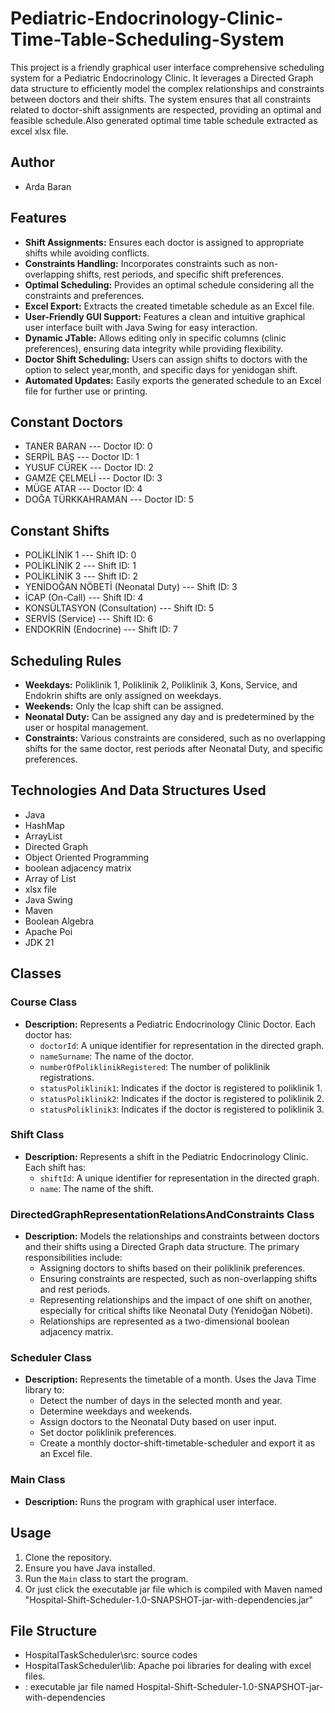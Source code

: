 # Pediatric-Endocrinology-Clinic-Time-Table-Scheduling-System
 This project is a friendly graphical user interface comprehensive scheduling system for a Pediatric Endocrinology Clinic. It leverages a Directed Graph data structure to efficiently model the complex relationships and constraints between doctors and their shifts. The system ensures that all constraints related to doctor-shift assignments are respected, providing an optimal and feasible schedule.Also generated optimal time table schedule extracted as excel xlsx file.
## Author

- Arda Baran
## Features

- **Shift Assignments:** Ensures each doctor is assigned to appropriate shifts while avoiding conflicts.
- **Constraints Handling:** Incorporates constraints such as non-overlapping shifts, rest periods, and specific shift preferences.
- **Optimal Scheduling:** Provides an optimal schedule considering all the constraints and preferences.
- **Excel Export:** Extracts the created timetable schedule as an Excel file.
- **User-Friendly GUI Support:** Features a clean and intuitive graphical user interface built with Java Swing for easy interaction.
- **Dynamic JTable:** Allows editing only in specific columns (clinic preferences), ensuring data integrity while providing flexibility.
- **Doctor Shift Scheduling:** Users can assign shifts to doctors with the option to select year,month, and specific days for yenidogan shift.
- **Automated Updates:** Easily exports the generated schedule to an Excel file for further use or printing.
  
## Constant Doctors

- TANER BARAN --- Doctor ID: 0
- SERPİL BAŞ  --- Doctor ID: 1
- YUSUF CÜREK --- Doctor ID: 2
- GAMZE ÇELMELİ --- Doctor ID: 3
- MÜGE ATAR    --- Doctor ID: 4
- DOĞA TÜRKKAHRAMAN --- Doctor ID: 5

## Constant Shifts

- POLİKLİNİK 1 --- Shift ID: 0
- POLİKLİNİK 2 --- Shift ID: 1 
- POLİKLİNİK 3 --- Shift ID: 2
- YENİDOĞAN NÖBETİ (Neonatal Duty) --- Shift ID: 3
- İCAP (On-Call) --- Shift ID: 4
- KONSÜLTASYON (Consultation) --- Shift ID: 5
- SERVİS (Service) --- Shift ID: 6
- ENDOKRİN (Endocrine) --- Shift ID: 7

## Scheduling Rules

- **Weekdays:** Poliklinik 1, Poliklinik 2, Poliklinik 3, Kons, Service, and Endokrin shifts are only assigned on weekdays.
- **Weekends:** Only the İcap shift can be assigned.
- **Neonatal Duty:** Can be assigned any day and is predetermined by the user or hospital management.
- **Constraints:** Various constraints are considered, such as no overlapping shifts for the same doctor, rest periods after Neonatal Duty, and specific preferences.

## Technologies And Data Structures Used
- Java
- HashMap
- ArrayList
- Directed Graph
- Object Oriented Programming
- boolean adjacency matrix 
- Array of List
- xlsx file
- Java Swing
- Maven
- Boolean Algebra
- Apache Poi
- JDK 21
## Classes

### Course Class
- **Description:** Represents a Pediatric Endocrinology Clinic Doctor. Each doctor has:
  - `doctorId`: A unique identifier for representation in the directed graph.
  - `nameSurname`: The name of the doctor.
  - `numberOfPoliklinikRegistered`: The number of poliklinik registrations.
  - `statusPoliklinik1`: Indicates if the doctor is registered to poliklinik 1.
  - `statusPoliklinik2`: Indicates if the doctor is registered to poliklinik 2.
  - `statusPoliklinik3`: Indicates if the doctor is registered to poliklinik 3.

### Shift Class
- **Description:** Represents a shift in the Pediatric Endocrinology Clinic. Each shift has:
  - `shiftId`: A unique identifier for representation in the directed graph.
  - `name`: The name of the shift.

### DirectedGraphRepresentationRelationsAndConstraints Class
- **Description:** Models the relationships and constraints between doctors and their shifts using a Directed Graph data structure. The primary responsibilities include:
  - Assigning doctors to shifts based on their poliklinik preferences.
  - Ensuring constraints are respected, such as non-overlapping shifts and rest periods.
  - Representing relationships and the impact of one shift on another, especially for critical shifts like Neonatal Duty (Yenidoğan Nöbeti).
  - Relationships are represented as a two-dimensional boolean adjacency matrix.

### Scheduler Class
- **Description:** Represents the timetable of a month. Uses the Java Time library to:
  - Detect the number of days in the selected month and year.
  - Determine weekdays and weekends.
  - Assign doctors to the Neonatal Duty based on user input.
  - Set doctor poliklinik preferences.
  - Create a monthly doctor-shift-timetable-scheduler and export it as an Excel file.

### Main Class
- **Description:** Runs the program with graphical user interface.

## Usage

1. Clone the repository.
2. Ensure you have Java installed.
3. Run the `Main` class to start the program.
4. Or just click the executable jar file which is compiled with Maven named "Hospital-Shift-Scheduler-1.0-SNAPSHOT-jar-with-dependencies.jar"


## File Structure
- HospitalTaskScheduler\src\: source codes
- HospitalTaskScheduler\lib\: Apache poi libraries for dealing with excel files.
- \: executable jar file named Hospital-Shift-Scheduler-1.0-SNAPSHOT-jar-with-dependencies

